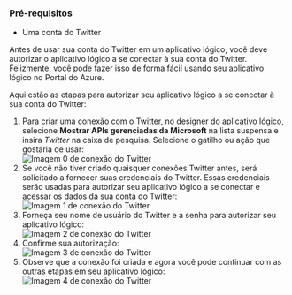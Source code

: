 ### <a name="prerequisites"></a>Pré-requisitos
* Uma conta do Twitter 

Antes de usar sua conta do Twitter em um aplicativo lógico, você deve autorizar o aplicativo lógico a se conectar à sua conta do Twitter. Felizmente, você pode fazer isso de forma fácil usando seu aplicativo lógico no Portal do Azure. 

Aqui estão as etapas para autorizar seu aplicativo lógico a se conectar à sua conta do Twitter:

1. Para criar uma conexão com o Twitter, no designer do aplicativo lógico, selecione **Mostrar APIs gerenciadas da Microsoft** na lista suspensa e insira *Twitter* na caixa de pesquisa. Selecione o gatilho ou ação que gostaria de usar:   
   ![Imagem 0 de conexão do Twitter](./media/connectors-create-api-twitter/twitter-0.png)
2. Se você não tiver criado quaisquer conexões Twitter antes, será solicitado a fornecer suas credenciais do Twitter. Essas credenciais serão usadas para autorizar seu aplicativo lógico a se conectar e acessar os dados da sua conta do Twitter:  
   ![Imagem 1 de conexão do Twitter](./media/connectors-create-api-twitter/twitter-1.png)  
3. Forneça seu nome de usuário do Twitter e a senha para autorizar seu aplicativo lógico:  
   ![Imagem 2 de conexão do Twitter](./media/connectors-create-api-twitter/twitter-2.png)  
4. Confirme sua autorização:  
   ![Imagem 3 de conexão do Twitter](./media/connectors-create-api-twitter/twitter-3.png)  
5. Observe que a conexão foi criada e agora você pode continuar com as outras etapas em seu aplicativo lógico:  
   ![Imagem 4 de conexão do Twitter](./media/connectors-create-api-twitter/twitter-4.png)

